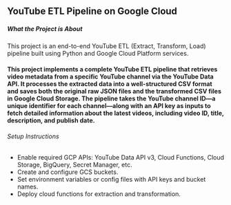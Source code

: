 ## YouTube ETL Pipeline on Google Cloud

##### What the Project is About

This project is an end-to-end YouTube ETL (Extract, Transform, Load) pipeline built using Python and Google Cloud Platform services.

####  This project implements a complete YouTube ETL pipeline that retrieves video metadata from a specific YouTube channel via the YouTube Data API. It processes the extracted data into a well-structured CSV format and saves both the original raw JSON files and the transformed CSV files in Google Cloud Storage. The pipeline takes the YouTube channel ID—a unique identifier for each channel—along with an API key as inputs to fetch detailed information about the latest videos, including video ID, title, description, and publish date.


###### Setup Instructions

- Enable required GCP APIs: YouTube Data API v3, Cloud Functions, Cloud Storage, BigQuery, Secret Manager, etc.
- Create and configure GCS buckets.
- Set environment variables or config files with API keys and bucket names.
- Deploy cloud functions for extraction and transformation.
